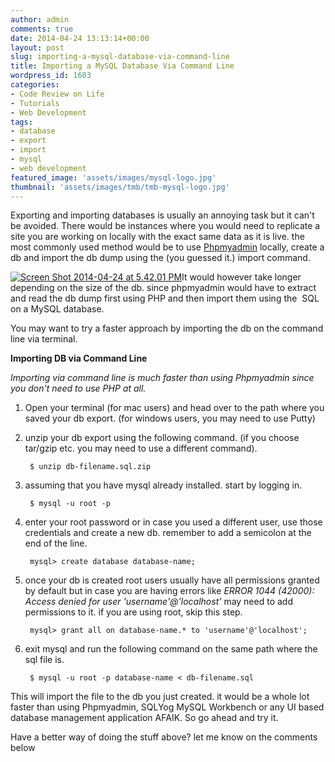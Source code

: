```yaml
---
author: admin
comments: true
date: 2014-04-24 13:13:14+00:00
layout: post
slug: importing-a-mysql-database-via-command-line
title: Importing a MySQL Database Via Command Line
wordpress_id: 1603
categories:
- Code Review on Life
- Tutorials
- Web Development
tags:
- database
- export
- import
- mysql
- web development
featured_image: 'assets/images/mysql-logo.jpg'
thumbnail: 'assets/images/tmb/tmb-mysql-logo.jpg'
---
```


Exporting and importing databases is usually an annoying task but it can't be avoided. There would be instances where you would need to replicate a site you are working on locally with the exact same data as it is live. the most commonly used method would be to use [Phpmyadmin](http://phpmyadmin.net) locally, create a db and import the db dump using the (you guessed it.) import command.

[![Screen Shot 2014-04-24 at 5.42.01 PM](http://rgb.reengo.com/wp-content/uploads/2014/04/Screen-Shot-2014-04-24-at-5.42.01-PM.png)](http://rgb.reengo.com/wp-content/uploads/2014/04/Screen-Shot-2014-04-24-at-5.42.01-PM.png)It would however take longer depending on the size of the db. since phpmyadmin would have to extract and read the db dump first using PHP and then import them using the  SQL on a MySQL database.

You may want to try a faster approach by importing the db on the command line via terminal.

**Importing DB via Command Line**

*Importing via command line is much faster than using Phpmyadmin since you don't need to use PHP at all.*

1. Open your terminal (for mac users) and head over to the path where you saved your db export. (for windows users, you may need to use Putty)

2. unzip your db export using the following command. (if you choose tar/gzip etc. you may need to use a different command).


		$ unzip db-filename.sql.zip


3. assuming that you have mysql already installed. start by logging in.

		$ mysql -u root -p 

4. enter your root password or in case you used a different user, use those credentials and create a new db. remember to add a semicolon at the end of the line.

		mysql> create database database-name;

5. once your db is created root users usually have all permissions granted by default but in case you are having errors like _ERROR 1044 (42000): Access denied for user 'username'@'localhost'_ may need to add permissions to it. if you are using root, skip this step.

		mysql> grant all on database-name.* to 'username'@'localhost';

6. exit mysql and run the following command on the same path where the sql file is.

		$ mysql -u root -p database-name < db-filename.sql

This will import the file to the db you just created. it would be a whole lot faster than using Phpmyadmin, SQLYog MySQL Workbench or any UI based database management application AFAIK. So go ahead and try it.

Have a better way of doing the stuff above? let me know on the comments below
